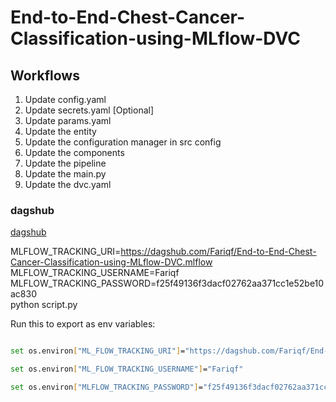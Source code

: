 # End-to-End-Chest-Cancer-Classification-using-MLflow-DVC

## Workflows
1. Update config.yaml
2. Update secrets.yaml [Optional]
3. Update params.yaml
4. Update the entity
5. Update the configuration manager in src config
6. Update the components
7. Update the pipeline
8. Update the main.py
9. Update the dvc.yaml

### dagshub
[dagshub](https://dagshub.com/)

MLFLOW_TRACKING_URI=https://dagshub.com/Fariqf/End-to-End-Chest-Cancer-Classification-using-MLflow-DVC.mlflow \
MLFLOW_TRACKING_USERNAME=Fariqf \
MLFLOW_TRACKING_PASSWORD=f25f49136f3dacf02762aa371cc1e52be10ac830 \
python script.py

Run this to export as env variables:

```bash

set os.environ["ML_FLOW_TRACKING_URI"]="https://dagshub.com/Fariqf/End-to-End-Chest-Cancer-Classification-using-MLflow-DVC.mlflow"

set os.environ["ML_FLOW_TRACKING_USERNAME"]="Fariqf"

set os.environ["MLFLOW_TRACKING_PASSWORD"]="f25f49136f3dacf02762aa371cc1e52be10ac830"
```
